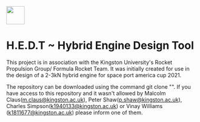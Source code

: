 <img src="https://d68b3152cf5d08c2f050-97c828cc9502c69ac5af7576c62d48d6.ssl.cf3.rackcdn.com/includes/img/site-cms/Kingston_University_London_logo_320-desktop-black.png" width="48">

# H.E.D.T ~ Hybrid Engine Design Tool  

This project is in association with the Kingston University's Rocket Propulsion Group/ Formula Rocket Team. It was initially created for use in the design of a 2-3kN hybrid engine for space port america cup 2021. 

The repository can be downloaded using the command git clone "". If you have access to this repository and it wasn't allowed by Malcolm Claus(m.claus@kingston.ac.uk), Peter Shaw(p.shaw@kingston.ac.uk), Charles Simpson(k1940133@kingston.ac.uk) or Vinay Williams (k1811677@kingston.ac.uk) please inform one of them.
